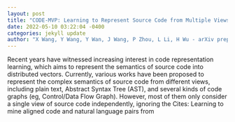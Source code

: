 ```yaml
--- 
layout: post 
title: "CODE-MVP: Learning to Represent Source Code from Multiple Views with Contrastive Pre-Training" 
date: 2022-05-10 03:22:04 -0400 
categories: jekyll update 
author: "X Wang, Y Wang, Y Wan, J Wang, P Zhou, L Li, H Wu - arXiv preprint arXiv , 2022" 
--- 
```

Recent years have witnessed increasing interest in code representation learning, which aims to represent the semantics of source code into distributed vectors. Currently, various works have been proposed to represent the complex semantics of source code from different views, including plain text, Abstract Syntax Tree (AST), and several kinds of code graphs (eg, Control/Data Flow Graph). However, most of them only consider a single view of source code independently, ignoring the Cites: Learning to mine aligned code and natural language pairs from